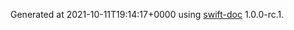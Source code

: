 Generated at 2021-10-11T19:14:17+0000 using [swift-doc](https://github.com/SwiftDocOrg/swift-doc) 1.0.0-rc.1.
